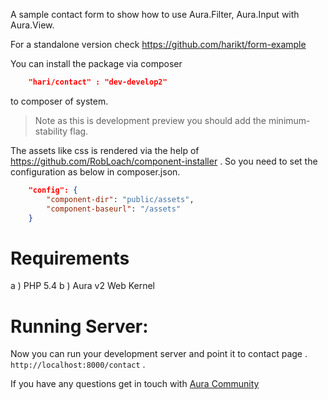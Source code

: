 A sample contact form to show how to use Aura.Filter, Aura.Input with Aura.View. 

For a standalone version check https://github.com/harikt/form-example

You can install the package via composer

```json
    "hari/contact" : "dev-develop2"
```
    
to composer of system.

> Note as this is development preview you should add the minimum-stability flag.

The assets like css is rendered via the help of https://github.com/RobLoach/component-installer . So you need to set the configuration as below in composer.json.

```json
    "config": {
        "component-dir": "public/assets",
        "component-baseurl": "/assets"
    }
```

# Requirements 
a ) PHP 5.4
b ) Aura v2 Web Kernel

# Running Server:

Now you can run your development server and point it to contact page . `http://localhost:8000/contact` . 

If you have any questions get in touch with [Aura Community](http://auraphp.com/community)
